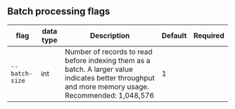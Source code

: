 ## Batch processing flags

| flag | data type | Description | Default | Required |
|---|---|---|---|---|
| `--batch-size` | int | Number of records to read before indexing them as a batch. A larger value indicates better throughput and more memory usage. Recommended: 1,048,576 | 1 |  |

